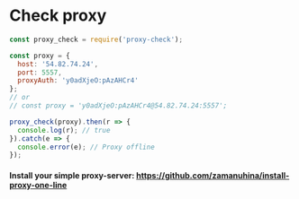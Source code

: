 # Check proxy

```javascript
const proxy_check = require('proxy-check');

const proxy = {
  host: '54.82.74.24',
  port: 5557,
  proxyAuth: 'y0adXjeO:pAzAHCr4'
};
// or
// const proxy = 'y0adXjeO:pAzAHCr4@54.82.74.24:5557';

proxy_check(proxy).then(r => {
  console.log(r); // true
}).catch(e => {
  console.error(e); // Proxy offline
});
```

#### Install your simple proxy-server: https://github.com/zamanuhina/install-proxy-one-line
